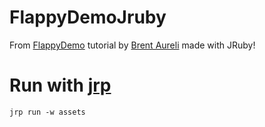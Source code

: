 # FlappyDemoJruby
From [FlappyDemo](https://github.com/BrentAureli/FlappyDemo) tutorial by [Brent Aureli](https://github.com/BrentAureli) made with JRuby!

# Run with [jrp](https://github.com/jeffbustercase/jrp)
`jrp run -w assets`
